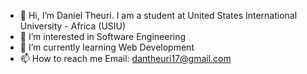 - 👋 Hi, I’m Daniel Theuri. I am a student at United States International University - Africa (USIU)
- 👀 I’m interested in Software Engineering
- 🌱 I’m currently learning Web Development
- 📫 How to reach me Email: dantheuri17@gmail.com

<!---
dantheuri17/dantheuri17 is a ✨ special ✨ repository because its `README.md` (this file) appears on your GitHub profile.
You can click the Preview link to take a look at your changes.
--->
